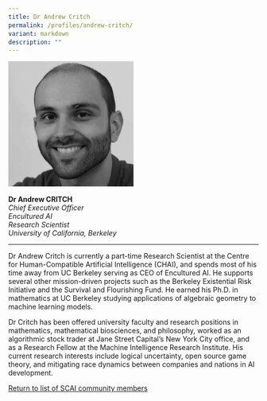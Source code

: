 ```yaml
---
title: Dr Andrew Critch
permalink: /profiles/andrew-critch/
variant: markdown
description: ""
---
```

<div style="width:50%"><img src="/images/People/andrew_critch.jpeg" alt="Dr Andrew Critch"></div>

**Dr Andrew CRITCH**<br>*Chief Executive Officer*<br> *Encultured AI*<br>*Research Scientist*<br>*University of California, Berkeley*

---

Dr Andrew Critch is currently a part-time Research Scientist at the Centre for Human-Compatible Artificial Intelligence (CHAI), and spends most of his time away from UC Berkeley serving as CEO of Encultured AI. He supports several other mission-driven projects such as the Berkeley Existential Risk Initiative and the Survival and Flourishing Fund.  He earned his Ph.D. in mathematics at UC Berkeley studying applications of algebraic geometry to machine learning models. 

Dr Critch has been offered university faculty and research positions in mathematics, mathematical biosciences, and philosophy, worked as an algorithmic stock trader at Jane Street Capital’s New York City office, and as a Research Fellow at the Machine Intelligence Research Institute. His current research interests include logical uncertainty, open source game theory, and mitigating race dynamics between companies and nations in AI development.

[Return to list of SCAI community members](/community)